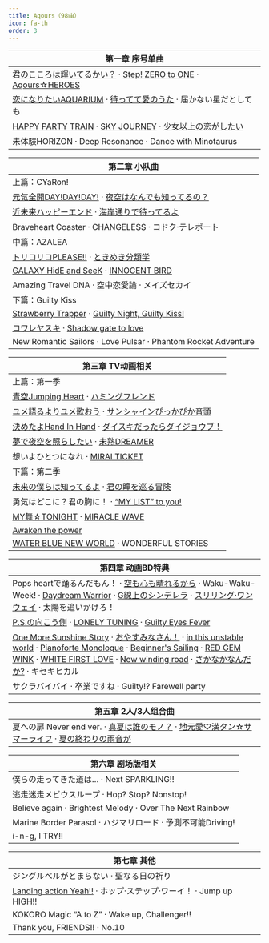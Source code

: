 ```yaml
---
title: Aqours（98曲）
icon: fa-th
order: 3
---
```


|第一章 序号单曲|
|-|
|<a href="2017/12/16/君のこころは輝いてるかい.html">君のこころは輝いてるかい？</a> · <a href="2017/12/15/Step!-ZERO-to-ONE.html">Step! ZERO to ONE</a> · <a href="2017/12/14/Aqours-HEROES.html">Aqours☆HEROES</a>|
|<a href="2017/12/13/恋になりたいAQUARIUM.html">恋になりたいAQUARIUM</a> · <a href="2017/12/12/待ってて愛のうた.html">待ってて愛のうた</a> · 届かない星だとしても|
|<a href="2017/12/10/HAPPY-PARTY-TRAIN.html">HAPPY PARTY TRAIN</a> · <a href="2017/12/09/SKY-JOURNEY.html">SKY JOURNEY</a> · <a href="2017/12/08/少女以上の恋がしたい.html">少女以上の恋がしたい</a>|
|未体験HORIZON · Deep Resonance · Dance with Minotaurus|

|第二章 小队曲|
|-|
|上篇：CYaRon!|
|<a href="2017/12/07/元気全開DAY!DAY!DAY!.html">元気全開DAY!DAY!DAY!</a> · <a href="2017/12/06/夜空はなんでも知ってるの.html">夜空はなんでも知ってるの？</a>|
|<a href="2017/12/05/近未来ハッピーエンド.html">近未来ハッピーエンド</a> · <a href="2017/12/04/海岸通りで待ってるよ.html">海岸通りで待ってるよ</a>|
|Braveheart Coaster · CHANGELESS · コドク·テレポート|
|中篇：AZALEA|
|<a href="2017/12/03/トリコリコPLEASE!!.html">トリコリコPLEASE!!</a> · <a href="2017/12/02/ときめき分類学.html">ときめき分類学</a>|
|<a href="2017/12/01/GALAXY-HidE-and-SeeK.html">GALAXY HidE and SeeK</a> · <a href="2017/11/30/INNOCENT-BIRD.html">INNOCENT BIRD</a>|
|Amazing Travel DNA · 空中恋愛論 · メイズセカイ|
|下篇：Guilty Kiss|
|<a href="2017/11/29/Strawberry-Trapper.html">Strawberry Trapper</a> · <a href="2017/11/28/Guilty-Night,-Guilty-Kiss!.html">Guilty Night, Guilty Kiss!</a>|
|<a href="2017/11/27/コワレヤスキ.html">コワレヤスキ</a> · <a href="2017/11/26/Shadow-gate-to-love.html">Shadow gate to love</a>|
|New Romantic Sailors · Love Pulsar · Phantom Rocket Adventure|

|第三章 TV动画相关|
|-|
|上篇：第一季|
|<a href="2017/11/25/青空Jumping-Heart.html">青空Jumping Heart</a> · <a href="2017/11/24/ハミングフレンド.html">ハミングフレンド</a>|
|<a href="2017/11/23/ユメ語るよりユメ歌おう.html">ユメ語るよりユメ歌おう</a> · <a href="2017/11/22/サンシャインぴっかぴか音頭.html">サンシャインぴっかぴか音頭</a>|
|<a href="2017/11/21/決めたよHand-In-Hand.html">決めたよHand In Hand</a> · <a href="2017/11/20/ダイスキだったらダイジョウブ.html">ダイスキだったらダイジョウブ！</a>|
|<a href="2017/11/19/夢で夜空を照らしたい.html">夢で夜空を照らしたい</a> · <a href="2017/11/18/未熟DREAMER.html">未熟DREAMER</a>|
|想いよひとつになれ · <a href="2017/11/16/MIRAI-TICKET.html">MIRAI TICKET</a>|
|下篇：第二季|
|<a href="2017/11/15/未来の僕らは知ってるよ.html">未来の僕らは知ってるよ</a> · <a href="2017/11/14/君の瞳を巡る冒険.html">君の瞳を巡る冒険</a>|
|勇気はどこに？君の胸に！ · <a href="2017/11/12/MY-LIST-to-you!.html">“MY LIST” to you!</a>|
|<a href="2017/11/11/MY舞-TONIGHT.html">MY舞☆TONIGHT</a> · <a href="2017/11/10/MIRACLE-WAVE.html">MIRACLE WAVE</a>|
|<a href="2017/11/09/Awaken-the-power.html">Awaken the power</a>|
|<a href="2017/11/08/WATER-BLUE-NEW-WORLD.html">WATER BLUE NEW WORLD</a> · WONDERFUL STORIES|

|第四章 动画BD特典|
|-|
|Pops heartで踊るんだもん！ · <a href="2017/11/05/空も心も晴れるから.html">空も心も晴れるから</a> · Waku-Waku-Week! · <a href="2017/11/02/Daydream-Warrior.html">Daydream Warrior</a> · <a href="2017/11/01/G線上のシンデレラ.html">G線上のシンデレラ</a> · <a href="2017/10/31/スリリング-ワンウェイ.html">スリリング·ワンウェイ</a> · 太陽を追いかけろ！|
|<a href="2017/10/29/P.S.の向こう側.html">P.S.の向こう側</a> · <a href="2017/10/28/LONELY-TUNING.html">LONELY TUNING</a> · <a href="2017/10/27/Guilty-Eyes-Fever.html">Guilty Eyes Fever</a>|
|<a href="2017/10/26/One-More-Sunshine-Story.html">One More Sunshine Story</a> · <a href="2017/10/25/おやすみなさん.html">おやすみなさん！</a> · <a href="2017/10/24/in-this-unstable-world.html">in this unstable world</a> · <a href="2017/10/23/Pianoforte-Monologue.html">Pianoforte Monologue</a> · <a href="2017/10/22/Beginner's-Sailing.html">Beginner's Sailing</a> · <a href="2017/10/21/RED-GEM-WINK.html">RED GEM WINK</a> · <a href="2017/10/20/WHITE-FIRST-LOVE.html">WHITE FIRST LOVE</a> · <a href="2017/10/19/New-winding-road.html">New winding road</a> · <a href="2017/10/18/さかなかなんだか.html">さかなかなんだか?</a> · キセキヒカル|
|サクラバイバイ · 卒業ですね · Guilty!? Farewell party|

|第五章 2人/3人组合曲|
|-|
|夏への扉 Never end ver. · <a href="2017/10/12/真夏は誰のモノ.html">真夏は誰のモノ？</a> · <a href="2017/10/11/地元愛-満タン-サマーライフ.html">地元愛♡満タン☆サマーライフ</a> · <a href="2017/10/10/夏の終わりの雨音が.html">夏の終わりの雨音が</a>|

|第六章 剧场版相关|
|-|
|僕らの走ってきた道は… · Next SPARKLING!!|
|逃走迷走メビウスループ · Hop? Stop? Nonstop!|
|Believe again · Brightest Melody · Over The Next Rainbow|
|Marine Border Parasol · ハジマリロード · 予測不可能Driving!|
|i-n-g, I TRY!!|

|第七章 其他|
|-|
|ジングルベルがとまらない · 聖なる日の祈り|
|<a href="2017/10/07/Landing-action-Yeah!!.html">Landing action Yeah!!</a> · ホップ·ステップ·ワーイ！ · Jump up HIGH!!|
|KOKORO Magic “A to Z” · Wake up, Challenger!!|
|Thank you, FRIENDS!! · No.10|
